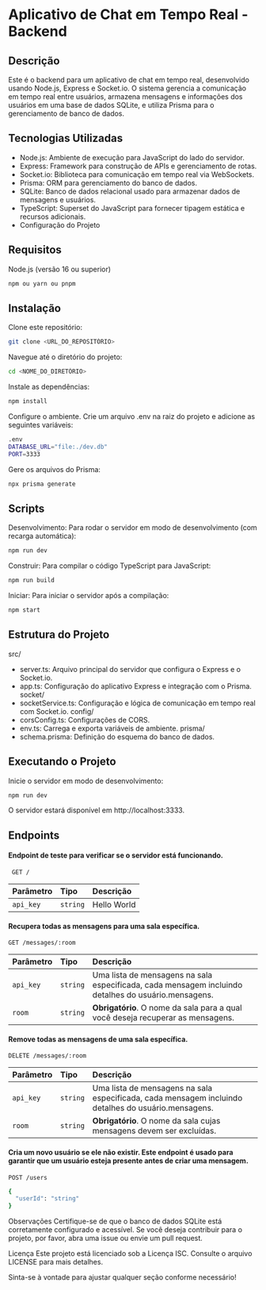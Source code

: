 # Aplicativo de Chat em Tempo Real - Backend
## Descrição
Este é o backend para um aplicativo de chat em tempo real, desenvolvido usando Node.js, Express e Socket.io. O sistema gerencia a comunicação em tempo real entre usuários, armazena mensagens e informações dos usuários em uma base de dados SQLite, e utiliza Prisma para o gerenciamento de banco de dados.

## Tecnologias Utilizadas
- Node.js: Ambiente de execução para JavaScript do lado do servidor.
- Express: Framework para construção de APIs e gerenciamento de rotas.
- Socket.io: Biblioteca para comunicação em tempo real via WebSockets.
- Prisma: ORM para gerenciamento do banco de dados.
- SQLite: Banco de dados relacional usado para armazenar dados de mensagens e usuários.
- TypeScript: Superset do JavaScript para fornecer tipagem estática e recursos adicionais.
- Configuração do Projeto
## Requisitos

Node.js (versão 16 ou superior)
```bash 
npm ou yarn ou pnpm
```

## Instalação
Clone este repositório:
```bash 
git clone <URL_DO_REPOSITÓRIO>
```
Navegue até o diretório do projeto:
```bash 
cd <NOME_DO_DIRETÓRIO>
```
Instale as dependências:
```bash 
npm install
```
Configure o ambiente. Crie um arquivo .env na raiz do projeto e adicione as seguintes variáveis:
```bash 
.env
DATABASE_URL="file:./dev.db"
PORT=3333
```
Gere os arquivos do Prisma:
```bash 
npx prisma generate
```

## Scripts
Desenvolvimento: Para rodar o servidor em modo de desenvolvimento (com recarga automática):

```bash  
npm run dev
``` 
Construir: Para compilar o código TypeScript para JavaScript:
```bash 
npm run build
```
Iniciar: Para iniciar o servidor após a compilação:
```bash 
npm start
```
## Estrutura do Projeto
src/
- server.ts: Arquivo principal do servidor que configura o Express e o Socket.io.
- app.ts: Configuração do aplicativo Express e integração com o Prisma.
socket/
- socketService.ts: Configuração e lógica de comunicação em tempo real com Socket.io.
config/
- corsConfig.ts: Configurações de CORS.
- env.ts: Carrega e exporta variáveis de ambiente.
prisma/
- schema.prisma: Definição do esquema do banco de dados.

## Executando o Projeto
Inicie o servidor em modo de desenvolvimento:
```bash 
npm run dev
```
O servidor estará disponível em http://localhost:3333.

## Endpoints
#### Endpoint de teste para verificar se o servidor está funcionando.

```http
 GET /
```

| Parâmetro   | Tipo       | Descrição                           |
| :---------- | :--------- | :---------------------------------- |
| `api_key` | `string` | Hello World |

####  Recupera todas as mensagens para uma sala específica.

```http
GET /messages/:room
```

| Parâmetro   | Tipo       | Descrição                           |
| :---------- | :--------- | :---------------------------------- |
| `api_key` | `string` | Uma lista de mensagens na sala especificada, cada mensagem incluindo detalhes do usuário.mensagens. |
| `room` | `string` | **Obrigatório**. O nome da sala para a qual você deseja recuperar as mensagens. |


####  Remove todas as mensagens de uma sala específica.

```http
DELETE /messages/:room
```

| Parâmetro   | Tipo       | Descrição                           |
| :---------- | :--------- | :---------------------------------- |
| `api_key` | `string` | Uma lista de mensagens na sala especificada, cada mensagem incluindo detalhes do usuário.mensagens. |
| `room` | `string` | **Obrigatório**. O nome da sala cujas mensagens devem ser excluídas. |

####  Cria um novo usuário se ele não existir. Este endpoint é usado para garantir que um usuário esteja presente antes de criar uma mensagem.

```http
POST /users
```

```bash  
{
  "userId": "string"
}
```

Observações
Certifique-se de que o banco de dados SQLite está corretamente configurado e acessível.
Se você deseja contribuir para o projeto, por favor, abra uma issue ou envie um pull request.

Licença
Este projeto está licenciado sob a Licença ISC. Consulte o arquivo LICENSE para mais detalhes.

Sinta-se à vontade para ajustar qualquer seção conforme necessário!
